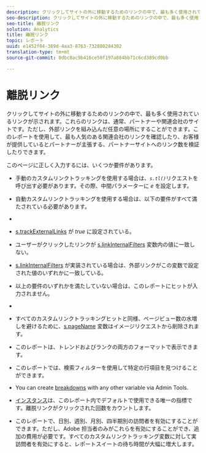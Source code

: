 ```yaml
---
description: クリックしてサイトの外に移動するためのリンクの中で、最も多く使用されているリンクが示されます。これらのリンクは、通常、パートナーや関連会社のサイトです。ただし、外部リンクを組み込んだ任意の場所にすることができます。このレポートを使用して、最も人気のある関連会社のリンクを確認したり、お客様が提供しているとパートナーが主張する、パートナーサイトへのリンク数を検証したりできます。
seo-description: クリックしてサイトの外に移動するためのリンクの中で、最も多く使用されているリンクが示されます。これらのリンクは、通常、パートナーや関連会社のサイトです。ただし、外部リンクを組み込んだ任意の場所にすることができます。このレポートを使用して、最も人気のある関連会社のリンクを確認したり、お客様が提供しているとパートナーが主張する、パートナーサイトへのリンク数を検証したりできます。
seo-title: 離脱リンク
solution: Analytics
title: 離脱リンク
topic: レポート
uuid: e1452f04-389d-4aa3-8763-732880284302
translation-type: tm+mt
source-git-commit: 0dbc8ac9b416ce50f197a884bb71c6cd389cd0bb

---
```



# 離脱リンク

クリックしてサイトの外に移動するためのリンクの中で、最も多く使用されているリンクが示されます。これらのリンクは、通常、パートナーや関連会社のサイトです。ただし、外部リンクを組み込んだ任意の場所にすることができます。このレポートを使用して、最も人気のある関連会社のリンクを確認したり、お客様が提供しているとパートナーが主張する、パートナーサイトへのリンク数を検証したりできます。

このページに正しく入力するには、いくつか要件があります。

* 手動のカスタムリンクトラッキングを使用する場合は、*`s.tl()`*&#x200B;リクエストを呼び出す必要があります。その際、中間パラメーターに *e* を設定します。

* 自動カスタムリンクトラッキングを使用する場合は、以下の要件がすべて満たされている必要があります。
* 

   * [s.trackExternalLinks](https://marketing.adobe.com/resources/help/en_US/sc/implement/c_trackexlinks.html) が *true* に設定されている。

   * ユーザーがクリックしたリンクが [s.linkInternalFilters](https://marketing.adobe.com/resources/help/en_US/sc/implement/c_linkinfilters.html) 変数内の値に一致しない。
   * [s.linkInternalFilters](https://marketing.adobe.com/resources/help/en_US/sc/implement/c_linkinfilters.html) が実装されている場合は、外部リンクがこの変数で設定された値のいずれかに一致している。

* 以上の要件のいずれかを満たしていない場合は、このレポートにヒットが入力されません。

* 
* すべてのカスタムリンクトラッキングヒットと同様、ページビュー数の水増しを避けるために、[s.pageName](https://marketing.adobe.com/resources/help/en_US/sc/implement/c_pagename.html) 変数はイメージリクエストから削除されます。
* このレポートは、トレンドおよびランクの両方のフォーマットで表示できます。
* このレポートでは、検索フィルターを使用して特定の行項目を見つけることができます。
* You can create [breakdowns](/help/analyze/reports-analytics/reports-customize/breakdowns.md) with any other variable via Admin Tools.
* [インスタンス](../../../components/c-variables/c-metrics/metrics-instance.md#concept_E3D0FEC81E1F4987B39CC467F19FFCFF)は、このレポート内でデフォルトで使用できる唯一の指標です。離脱リンクがクリックされた回数をカウントします。
* このレポートで、日別、週別、月別、四半期別の訪問者を有効にすることができます。ただし、Adobe 担当者のみがこれらを有効にすることができ、追加の費用が必要です。すべてのカスタムリンクトラッキング変数に対して実訪問者を有効にすると、レポートスイートの待ち時間が大幅に増大します。

